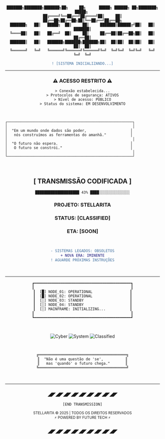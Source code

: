 <div align="center">

```
███████╗████████╗███████╗██╗     ██╗      █████╗ ██████╗ ██╗████████╗ █████╗ 
██╔════╝╚══██╔══╝██╔════╝██║     ██║     ██╔══██╗██╔══██╗██║╚══██╔══╝██╔══██╗
███████╗   ██║   █████╗  ██║     ██║     ███████║██████╔╝██║   ██║   ███████║
╚════██║   ██║   ██╔══╝  ██║     ██║     ██╔══██║██╔══██╗██║   ██║   ██╔══██║
███████║   ██║   ███████╗███████╗███████╗██║  ██║██║  ██║██║   ██║   ██║  ██║
╚══════╝   ╚═╝   ╚══════╝╚══════╝╚══════╝╚═╝  ╚═╝╚═╝  ╚═╝╚═╝   ╚═╝   ╚═╝  ╚═╝
```

```diff
! [SISTEMA INICIALIZANDO...]
```

</div>

---

<div align="center">

### ⚠️ ACESSO RESTRITO ⚠️

```
> Conexão estabelecida...
> Protocolos de segurança: ATIVOS
> Nível de acesso: PÚBLICO
> Status do sistema: EM DESENVOLVIMENTO
```

</div>

<br>

```ascii
┌─────────────────────────────────────────────────────────┐
│                                                         │
│  "Em um mundo onde dados são poder,                    │
│   nós construímos as ferramentas do amanhã."           │
│                                                         │
│  "O futuro não espera.                                 │
│   O futuro se constrói."                               │
│                                                         │
└─────────────────────────────────────────────────────────┘
```

<br>

<div align="center">

## [ TRANSMISSÃO CODIFICADA ]

```
████████████████████ 43% ████░░░░░░░░░░░░░░
```

### PROJETO: STELLARITA
### STATUS: [CLASSIFIED]
### ETA: [SOON]

<br>

```diff
- SISTEMAS LEGADOS: OBSOLETOS
+ NOVA ERA: IMINENTE
! AGUARDE PRÓXIMAS INSTRUÇÕES
```

</div>

<br>

---

<div align="center">

```
┏━━━━━━━━━━━━━━━━━━━━━━━━━━━━━━━━━━━━━━━━━━━━┓
┃                                            ┃
┃  [█] NODE_01: OPERATIONAL                 ┃
┃  [█] NODE_02: OPERATIONAL                 ┃
┃  [░] NODE_03: STANDBY                     ┃
┃  [░] NODE_04: STANDBY                     ┃
┃  [░] MAINFRAME: INITIALIZING...           ┃
┃                                            ┃
┗━━━━━━━━━━━━━━━━━━━━━━━━━━━━━━━━━━━━━━━━━━━━┛
```

<br>

![Cyber](https://img.shields.io/badge/CYBER-ACTIVE-00ff00?style=for-the-badge&logo=matrix&logoColor=white)
![System](https://img.shields.io/badge/SYSTEM-BUILDING-ff0000?style=for-the-badge&logo=redhat&logoColor=white)
![Classified](https://img.shields.io/badge/STATUS-CLASSIFIED-yellow?style=for-the-badge&logo=hackaday&logoColor=black)

<br>

```
╔════════════════════════════════════════╗
║  "Não é uma questão de 'se',          ║
║   mas 'quando' o futuro chega."       ║
╚════════════════════════════════════════╝
```

</div>

<br>

---

<div align="center">

### ◢◤◢◤◢◤◢◤◢◤◢◤◢◤◢◤◢◤

```
[END TRANSMISSION]
```

<sub>STELLARITA © 2025 | TODOS OS DIREITOS RESERVADOS</sub>
<br>
<sub>⚡ POWERED BY FUTURE TECH ⚡</sub>

### ◢◤◢◤◢◤◢◤◢◤◢◤◢◤◢◤◢◤

</div>
